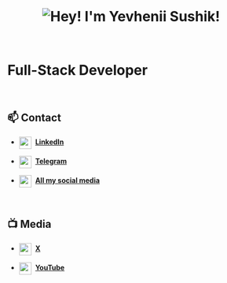 <br/>
<h1 align="center">
  <img src="https://readme-typing-svg.herokuapp.com?font=Arial&weight=900&size=40&duration=3000&pause=600&color=F7F7F7&center=true&vCenter=true&random=false&width=435&lines=Hey!++%F0%9F%91%BB;I'm+Yevhenii+Sushik!" alt="Hey! I'm Yevhenii Sushik!"/></a>
</h1>

<br/>

# Full-Stack Developer

<br/>


## 📫 Contact

- <img align="center" src="https://cdn-icons-png.flaticon.com/128/3536/3536505.png" width="25" height="25"/>  **[LinkedIn](https://www.linkedin.com/in/yevhenii-sushik)**
  
- <img align="center" src="https://cdn-icons-png.flaticon.com/128/5968/5968804.png" width="25" height="25"/>  **[Telegram](https://t.me/yevhenii_sushik)**

- <img align="center" src="https://cdn-icons-png.flaticon.com/128/841/841364.png" width="25" height="25"/>  **[All my social media](https://yevhenii-sushik.netlify.app/social-media/social.media.html)**

<br/>

## 📺 Media

- <img align="center" src="https://upload.wikimedia.org/wikipedia/commons/thumb/5/57/X_logo_2023_%28white%29.png/480px-X_logo_2023_%28white%29.png" width="25" height="25"/>  **[X](#)**

- <img align="center" src="https://cdn-icons-png.flaticon.com/512/1384/1384060.png" width="25" height="25"/>  **[YouTube](https://www.youtube.com/@Yevhenii-Sushik)**



